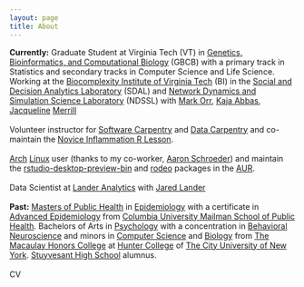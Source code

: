 ```yaml
---
layout: page
title: About
---
```


<p class="message">
  <strong>Currently:</strong>  Graduate Student at Virginia Tech (VT) in
  <a href='http://gbcb.vbi.vt.edu/'>Genetics, Bioinformatics, and Computational Biology</a> (GBCB)
  with a primary track in Statistics and secondary tracks in Computer Science and Life Science.
  <br>
  Working at the
  <a href='https://www.bi.vt.edu/'>Biocomplexity Institute of Virginia Tech</a> (BI) in the
  <a href='https://www.bi.vt.edu/sdal'>Social and Decision Analytics Laboratory</a> (SDAL) and
  <a href='https://www.bi.vt.edu/ndssl'>Network Dynamics and Simulation Science Laboratory</a> (NDSSL) with
  <a href='http://mark-orr.github.io/'>Mark Orr</a>,
  <a href='http://www.kajaabbas.com/'>Kaja Abbas</a>,
  <a href='http://nursing.columbia.edu/profile/jmerrill'>Jacqueline</a> <a href='http://www.columbia.edu/~jam119/'>Merrill</a>
  <br>
  <br>
  Volunteer instructor for
  <a href='http://software-carpentry.org/'>Software Carpentry</a> and
  <a href='http://www.datacarpentry.org/'>Data Carpentry</a> and
  co-maintain the
  <a href='http://swcarpentry.github.io/r-novice-inflammation/'>Novice Inflammation R Lesson</a>.
  <br>
  <br>
  <a href='https://www.archlinux.org/'>Arch</a>
  <a href='https://antergos.com/'>Linux</a> user (thanks to my co-worker,
  <a href='http://dads2busy.github.io/'>Aaron Schroeder</a>)
  and maintain the
  <a href='https://aur.archlinux.org/packages/rstudio-desktop-preview-bin/'>rstudio-desktop-preview-bin</a>
  and
  <a href='https://aur.archlinux.org/packages/rodeo/'>rodeo</a>
  packages in the
  <a href='https://aur.archlinux.org/'>AUR</a>.
  <br>
  <br>
  Data Scientist at
  <a href='http://www.landeranalytics.com/'>Lander Analytics</a>
  with
  <a href='http://www.jaredlander.com/'>Jared Lander</a>
  <br>
  <br>
  <strong>Past:</strong>
  <a href='https://www.mailman.columbia.edu/become-student/degrees/masters-programs/masters-public-health/columbia-mph'>Masters of Public Health</a> in
  <a href='https://www.mailman.columbia.edu/become-student/departments/epidemiology'>Epidemiology</a>
  with a certificate in
  <a href='https://www.mailman.columbia.edu/become-student/degrees/masters-programs/masters-public-health/columbia-mph/certificates/advanced'>Advanced Epidemiology</a>
  from
  <a href='https://www.mailman.columbia.edu/'>Columbia University Mailman School of Public Health</a>.
  Bachelors of Arts in
  <a href='http://www.hunter.cuny.edu/psychology'>Psychology</a>
  with a concentration in
  <a href='http://catalog.hunter.cuny.edu/preview_program.php?catoid=6&poid=793'>Behavioral Neuroscience</a>
  and minors in
  <a href='http://www.hunter.cuny.edu/csci/for-students/minoring-in-computer-science'>Computer Science</a>
  and
  <a href='http://catalog.hunter.cuny.edu/preview_program.php?catoid=16&poid=2270&returnto=1728'>Biology</a>
  from
  <a href='http://www.macaulay.cuny.edu/'>The Macaulay Honors College</a>
  at <a href='https://www.google.com/search?q=cuny+hunter+college&oq=cuny+hunter+college&aqs=chrome.0.0j69i65l2j0l3.2012j0j1&sourceid=chrome&ie=UTF-8'>Hunter College</a> of
  <a href='http://www2.cuny.edu/'>The City University of New York</a>.
  <a href='http://stuy.enschool.org/'>Stuyvesant High School</a> alumnus.
  <br>
  <br>
  CV
</p>

